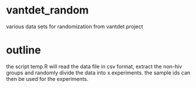 # vantdet_random
various data sets for randomization from vantdet project

# outline
the script temp.R will read the data file in csv format, extract the non-hiv groups and
randomly divide the data into x experiments. the sample ids can then be used for the experiments.
